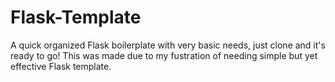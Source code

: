 # Flask-Template
A quick organized Flask boilerplate with very basic needs, just clone and it's ready to go!
This was made due to my fustration of needing simple but yet effective Flask template.


